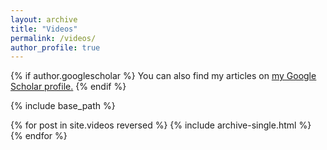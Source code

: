 ```yaml
---
layout: archive
title: "Videos"
permalink: /videos/
author_profile: true
---
```


{% if author.googlescholar %}
  You can also find my articles on <u><a href="{{author.googlescholar}}">my Google Scholar profile</a>.</u>
{% endif %}

{% include base_path %}

{% for post in site.videos reversed %}
  {% include archive-single.html %}
{% endfor %}
